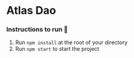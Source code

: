 # Atlas Dao

### **Instructions to run 👋**
1. Run `npm install` at the root of your directory
2. Run `npm start` to start the project
